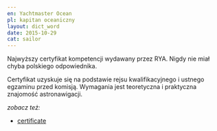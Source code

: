 ```yaml
---
en: Yachtmaster Ocean
pl: kapitan oceaniczny
layout: dict_word
date: 2015-10-29
cat: sailor
---
```


Najwyższy certyfikat kompetencji wydawany przez RYA. Nigdy nie miał chyba polskiego odpowiednika.

Certyfikat uzyskuje się na podstawie rejsu kwalifikacyjnego i ustnego egzaminu przed komisją. 
Wymagania jest teoretyczna i praktyczna znajomość astronawigacji.

*zobacz też:*

* [certificate](/dict/c/certificate/)

